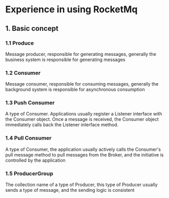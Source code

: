 # Experience in using RocketMq

## 1. Basic concept

### 1.1 Produce

Message producer, responsible for generating messages, generally the business system is responsible for generating messages

### 1.2 Consumer

Message consumer, responsible for consuming messages, generally the background system is responsible for asynchronous consumption

### 1.3 Push Consumer

A type of Consumer. Applications usually register a Listener interface with the Consumer object. Once a message is received, the Consumer object immediately calls back the Listener interface method.

### 1.4 Pull Consumer

A type of Consumer, the application usually actively calls the Consumer's pull message method to pull messages from the Broker, and the initiative is controlled by the application

### 1.5 ProducerGroup

The collection name of a type of Producer, this type of Producer usually sends a type of message, and the sending logic is consistent